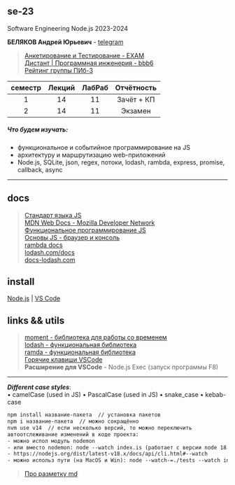 ## se-23

Software Engineering Node.js 2023-2024  

**БЕЛЯКОВ Андрей Юрьевич** - [telegram](https://t.me/AndreyPerm)  

> [Анкетирование и Тестирование - EXAM](http://exam.1gb.ru/)  
> [Дистант | Программная инженерия - bbb6](https://bbb6.psaa.ru/b/76k-oto-gpt-xpb)  
> [Рейтинг группы ПИб-3](https://docs.google.com/spreadsheets/d/1okKTborMWASpchal7MBvJUuhEqOa-GrJVlUM2yYnz5M/edit?usp=sharing)  

| семестр | Лекций | ЛабРаб | Отчётность |
| :-: | :-: | :-: | :-: |
| 1 | 14 | 11 | Зачёт + КП |
| 2 | 14 | 11 | Экзамен |

##### Что будем изучать:

- функциональное и событийное программирование на JS  
- архитектуру и маршрутизацию web-приложений  
- Node.js, SQLite, json, regex, потоки, lodash, rambda, express, promise, callback, async  

---  

## docs  

> [Стандарт языка JS](https://developer.mozilla.org/ru/docs/Web/JavaScript)  
> [MDN Web Docs - Mozilla Developer Network](https://developer.mozilla.org/ru/docs/Learn/JavaScript)  
> [Функциональное программирование JS](https://pcoding.ru/pdf/jsFuncCoding.pdf)  
> [Основы JS - браузер и консоль](https://pcoding.ru/pdf/jsManual.pdf)  
> [rambda docs](https://ramdajs.com/docs/)  
> [lodash.com/docs](https://lodash.com/docs/)  
> [docs-lodash.com](https://docs-lodash.com/v4/)  

## install  

[Node.js](https://nodejs.org/) | [VS Code](https://code.visualstudio.com/download)  

## links && utils  

> [moment - библиотека для работы со временем](https://momentjs.com/)  
> [lodash - функциональная библиотека](https://lodash.com/)  
> [ramda - функциональная библиотека](https://ramdajs.com/)  
> [Горячие клавиши VSCode](docs/VSCodeHotKeys.md)  
> **Расширение для VSCode** - Node.js Exec (запуск программы F8)  

---  

***Different case styles***:  
• camelCase (used in JS)
• PascalCase (used in JS)
• snake_case
• kebab-case

```txt
npm install название-пакета  // установка пакетов
npm i название-пакета  // можно сокращённо
nvm use v14  // если несколько версий, то можно переключить
автоотслеживание изменений в коде проекта:
- можно испол модуль nodemon 
- или вместо nodemon: node --watch index.is (работает с версии node 18.11.0)  
- https://nodejs.org/dist/latest-v18.x/docs/api/cli.html#--watch
- можно использ пути (на MacOS и Win): node --watch-=./tests --watch index.js

```

> [Про разметку md](https://github.com/sandino/Markdown-Cheatsheet/blob/master/README.md)  
